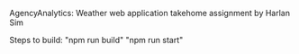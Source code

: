 AgencyAnalytics: Weather web application takehome assignment by Harlan Sim

Steps to build:
"npm run build"
"npm run start"
